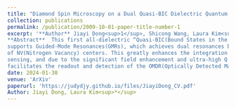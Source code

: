 ```yaml
---
title: "Diamond Spin Microscopy on a Dual Quasi-BIC Dielectric Quantum Metasurface(provisional)"
collection: publications
permalink: /publication/2009-10-01-paper-title-number-1
excerpt: '**Author** Jiayi Dong<sup>1</sup>, Shicong Wang, Laura Kim<sup>*</sup> <br/>
**Abstract**  This first all-dielectric “Quasi-BIC(Bound States in the Continuum) Quantum Sensing Metasurface”
supports Guided-Mode Resonances(GMRs), which achieves dual resonances based on quasi-BIC at both the pump and illumination wavelength
of NV(Nitrogen Vacancy) centers. This greatly enhances the integration of utilizing NV centers for quantum
sensing, and due to the significant field enhancement and ultra-high Q factor of the quasi-BICs, this dielectric metasurface greatly
facilitates the readout and detection of the OMDR(Optically Detected Magnetic Resonance) of NV centers'
date: 2024-01-30
venue: 'ArXiv'
paperurl: 'https://judydjy.github.io/files/JiayiDong_CV.pdf'
Author: Jiayi Dong, Laura Kim<sup>*</sup>
---
```

<!--[Download paper here](https://judydjy.github.io/files/acsphotonics.1c01005.pdf)-->







